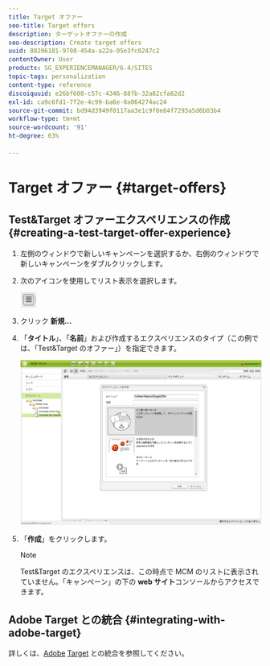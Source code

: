 ```yaml
---
title: Target オファー
seo-title: Target offers
description: ターゲットオファーの作成
seo-description: Create target offers
uuid: 88206181-9708-454a-a22a-05e3fc0247c2
contentOwner: User
products: SG_EXPERIENCEMANAGER/6.4/SITES
topic-tags: personalization
content-type: reference
discoiquuid: e26bf608-c57c-4346-88fb-32a82cfa82d2
exl-id: ca9c6fd1-7f2e-4c99-ba6e-0a064274ac24
source-git-commit: bd94d3949f0117aa3e1c9f0e84f7293a5d6b03b4
workflow-type: tm+mt
source-wordcount: '91'
ht-degree: 63%

---
```


# Target オファー {#target-offers}

## Test&amp;Target オファーエクスペリエンスの作成 {#creating-a-test-target-offer-experience}

1. 左側のウィンドウで新しいキャンペーンを選択するか、右側のウィンドウで新しいキャンペーンをダブルクリックします。
1. 次のアイコンを使用してリスト表示を選択します。

   ![](do-not-localize/chlimage_1-11.png)

1. クリック **新規…**
1. 「**タイトル**」、「**名前**」および作成するエクスペリエンスのタイプ（この例では、「Test&amp;Target のオファー」）を指定できます。

   ![chlimage_1-139](assets/chlimage_1-139.png)

1. 「**作成**」をクリックします。

   >[!NOTE]
   >
   >Test&amp;Target のエクスペリエンスは、この時点で MCM のリストに表示されていません。「キャンペーン」の下の **web サイト**&#x200B;コンソールからアクセスできます。

## Adobe Target との統合 {#integrating-with-adobe-target}

詳しくは、[Adobe](/help/sites-administering/target.md) [Target](/help/sites-administering/target.md) との統合を参照してください。
